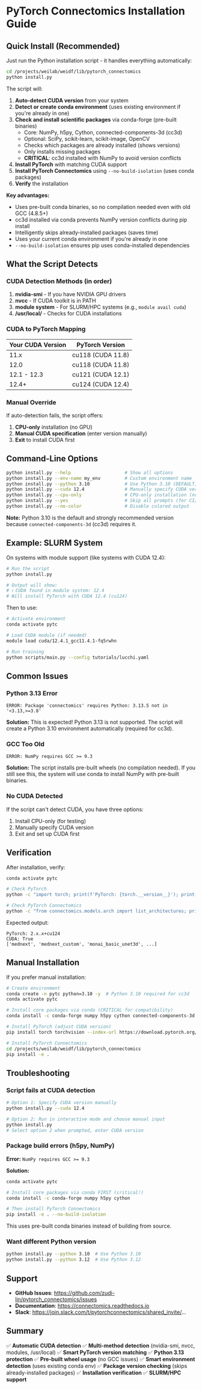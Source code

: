 # PyTorch Connectomics Installation Guide

## Quick Install (Recommended)

Just run the Python installation script - it handles everything automatically:

```bash
cd /projects/weilab/weidf/lib/pytorch_connectomics
python install.py
```

The script will:
1. **Auto-detect CUDA version** from your system
2. **Detect or create conda environment** (uses existing environment if you're already in one)
3. **Check and install scientific packages** via conda-forge (pre-built binaries)
   - Core: NumPy, h5py, Cython, connected-components-3d (cc3d)
   - Optional: SciPy, scikit-learn, scikit-image, OpenCV
   - Checks which packages are already installed (shows versions)
   - Only installs missing packages
   - **CRITICAL**: cc3d installed with NumPy to avoid version conflicts
4. **Install PyTorch** with matching CUDA support
5. **Install PyTorch Connectomics** using `--no-build-isolation` (uses conda packages)
6. **Verify** the installation

**Key advantages:**
- Uses pre-built conda binaries, so no compilation needed even with old GCC (4.8.5+)
- cc3d installed via conda prevents NumPy version conflicts during pip install
- Intelligently skips already-installed packages (saves time)
- Uses your current conda environment if you're already in one
- `--no-build-isolation` ensures pip uses conda-installed dependencies

## What the Script Detects

### CUDA Detection Methods (in order)

1. **nvidia-smi** - If you have NVIDIA GPU drivers
2. **nvcc** - If CUDA toolkit is in PATH
3. **module system** - For SLURM/HPC systems (e.g., `module avail cuda`)
4. **/usr/local/** - Checks for CUDA installations

### CUDA to PyTorch Mapping

| Your CUDA Version | PyTorch Version |
|-------------------|-----------------|
| 11.x | cu118 (CUDA 11.8) |
| 12.0 | cu118 (CUDA 11.8) |
| 12.1 - 12.3 | cu121 (CUDA 12.1) |
| 12.4+ | cu124 (CUDA 12.4) |

### Manual Override

If auto-detection fails, the script offers:
1. **CPU-only** installation (no GPU)
2. **Manual CUDA specification** (enter version manually)
3. **Exit** to install CUDA first

## Command-Line Options

```bash
python install.py --help                    # Show all options
python install.py --env-name my_env         # Custom environment name
python install.py --python 3.10             # Use Python 3.10 (DEFAULT, required for cc3d)
python install.py --cuda 12.4               # Manually specify CUDA version
python install.py --cpu-only                # CPU-only installation (no GPU)
python install.py --yes                     # Skip all prompts (for CI/CD)
python install.py --no-color                # Disable colored output
```

**Note:** Python 3.10 is the default and strongly recommended version because `connected-components-3d` (cc3d) requires it.

## Example: SLURM System

On systems with module support (like systems with CUDA 12.4):

```bash
# Run the script
python install.py

# Output will show:
# ℹ CUDA found in module system: 12.4
# Will install PyTorch with CUDA 12.4 (cu124)
```

Then to use:
```bash
# Activate environment
conda activate pytc

# Load CUDA module (if needed)
module load cuda/12.4.1_gcc11.4.1-fq5rwhn

# Run training
python scripts/main.py --config tutorials/lucchi.yaml
```

## Common Issues

### Python 3.13 Error

```
ERROR: Package 'connectomics' requires Python: 3.13.5 not in '<3.13,>=3.8'
```

**Solution:** This is expected! Python 3.13 is not supported. The script will create a Python 3.10 environment automatically (required for cc3d).

### GCC Too Old

```
ERROR: NumPy requires GCC >= 9.3
```

**Solution:** The script installs pre-built wheels (no compilation needed). If you still see this, the system will use conda to install NumPy with pre-built binaries.

### No CUDA Detected

If the script can't detect CUDA, you have three options:
1. Install CPU-only (for testing)
2. Manually specify CUDA version
3. Exit and set up CUDA first

## Verification

After installation, verify:

```bash
conda activate pytc

# Check PyTorch
python -c "import torch; print(f'PyTorch: {torch.__version__}'); print(f'CUDA: {torch.cuda.is_available()}')"

# Check PyTorch Connectomics
python -c "from connectomics.models.arch import list_architectures; print(list_architectures())"
```

Expected output:
```
PyTorch: 2.x.x+cu124
CUDA: True
['mednext', 'mednext_custom', 'monai_basic_unet3d', ...]
```

## Manual Installation

If you prefer manual installation:

```bash
# Create environment
conda create -n pytc python=3.10 -y  # Python 3.10 required for cc3d
conda activate pytc

# Install core packages via conda (CRITICAL for compatibility)
conda install -c conda-forge numpy h5py cython connected-components-3d

# Install PyTorch (adjust CUDA version)
pip install torch torchvision --index-url https://download.pytorch.org/whl/cu124

# Install PyTorch Connectomics
cd /projects/weilab/weidf/lib/pytorch_connectomics
pip install -e .
```

## Troubleshooting

### Script fails at CUDA detection

```bash
# Option 1: Specify CUDA version manually
python install.py --cuda 12.4

# Option 2: Run in interactive mode and choose manual input
python install.py
# Select option 2 when prompted, enter CUDA version
```

### Package build errors (h5py, NumPy)

**Error:** `NumPy requires GCC >= 9.3`

**Solution:**
```bash
conda activate pytc

# Install core packages via conda FIRST (critical!)
conda install -c conda-forge numpy h5py cython

# Then install PyTorch Connectomics
pip install -e . --no-build-isolation
```

This uses pre-built conda binaries instead of building from source.

### Want different Python version

```bash
python install.py --python 3.10  # Use Python 3.10
python install.py --python 3.12  # Use Python 3.12
```

## Support

- **GitHub Issues**: https://github.com/zudi-lin/pytorch_connectomics/issues
- **Documentation**: https://connectomics.readthedocs.io
- **Slack**: https://join.slack.com/t/pytorchconnectomics/shared_invite/...

## Summary

✅ **Automatic CUDA detection**
✅ **Multi-method detection** (nvidia-smi, nvcc, modules, /usr/local)
✅ **Smart PyTorch version matching**
✅ **Python 3.13 protection**
✅ **Pre-built wheel usage** (no GCC issues)
✅ **Smart environment detection** (uses existing conda env)
✅ **Package version checking** (skips already-installed packages)
✅ **Installation verification**
✅ **SLURM/HPC support**
